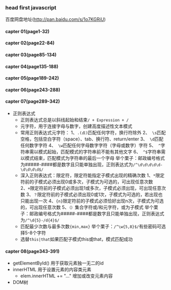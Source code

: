 ### head first javascript
百度网盘地址(http://pan.baidu.com/s/1o7KGRiU)
#### capter 01(page1-32)
#### capter 02(page22-84)
#### capter 03(page85-134)
#### capter 04(page135-188)
#### capter 05(page189-242)
#### capter 06(page243-288)
#### capter 07(page289-342)
- 正则表达式
    * 正则表达式总是以斜线起始和结束`/ + Expression + /`
    * 元字符，用于连接字母与数字，创建高度描述性文本模式
    * 常用正则表达式元字符：
    1、`.(点)`匹配任何字符，换行符除外
    2、` \s`匹配空格，包括空白字符（space）、tab、换行符、return/enter
    3、` \d`匹配任何数字字符
    4、` \w`匹配任何字母数字字符（字母或数字）字符
    5、` ^`字符串需以模式起始，匹配模式的字符串前不能有其他文字
    6、` ^$`字符串需以模式结束，匹配模式为字符串的最后一个字母
    举个栗子：邮政编号格式为#####-####都是数字且只能单独出现，正则表达式为`/^\d\d\d\d\d-\d\d\d\d$/`
    * 深入正则表达式：限定符，限定符能指定子模式出现的精确次数
    1、`*`限定符前的子模式必须出现0或多次，子模式为可选的，可出现任意次数
    2、`+`限定符前的子模式必须出现1或多次，子模式必须出现，可出现任意次数
    3、`？`限定符前的子模式必须出现0或1次，子模式为可选的，若出现也只能出现一次
    4、`{n}`限定符前的子模式必须恰好出现n次，子模式为可选的，可出现任意次数
    5、`（）`集合字符或/和元字符，或为子模式
    举个栗子：邮政编号格式为#####-####都是数字且只能单独出现，正则表达式为`/^\d{5}-/d{4}$/`
    * 匹配最少次数与最多次数`{min,max}`
    举个栗子：`/^\w{5,8}$/`有些密码可选择5-8个字符
    * 选替`this|that`如果匹配子模式this或that，模式匹配成功
#### capter 08(page343-391)
- getElementById() 用于获取元素独一无二的id
- innerHTML 用于设置元素的内容类元素
  * elem.innerHTML += "..." 增加或改变元素内容
- DOM树 

   
    

